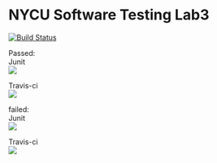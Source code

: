 # NYCU Software Testing Lab3
[![Build Status](https://travis-ci.com/wimterdom/509557012.svg?branch=main)](https://travis-ci.com/wimterdom/509557012)

Passed:<br>
Junit<br>
![](https://i.imgur.com/XM91Bsd.png)

Travis-ci<br>
![](https://i.imgur.com/fW9Ki6k.png)



failed:<br>
Junit<br>
![](https://i.imgur.com/ffBJMm7.png)

Travis-ci<br>
![](https://i.imgur.com/Jym6hke.png)
